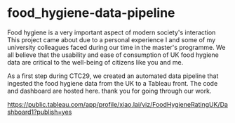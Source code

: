 # food_hygiene-data-pipeline

Food hygiene is a very important aspect of modern society's interaction 
This project came about due to a personal experience I and some of my university colleagues faced during our time in the master's programme.
We all believe that the usability and ease of consumption of UK food hygiene data are critical to the well-being of citizens like you and me.

As a first step during CTC29, we created an automated data pipeline that ingested the food hygiene data from the UK to a Tableau front. 
The code and dashboard are hosted here.
thank you for going through our work. 

https://public.tableau.com/app/profile/xiao.lai/viz/FoodHygieneRatingUK/Dashboard1?publish=yes
